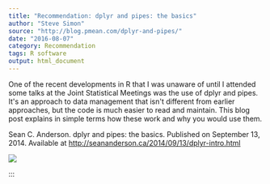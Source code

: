 ```yaml
---
title: "Recommendation: dplyr and pipes: the basics"
author: "Steve Simon"
source: "http://blog.pmean.com/dplyr-and-pipes/"
date: "2016-08-07"
category: Recommendation
tags: R software
output: html_document
---
```


One of the recent developments in R that I was unaware of until I
attended some talks at the Joint Statistical Meetings was the use of
dplyr and pipes. It's an approach to data management that isn't
different from earlier approaches, but the code is much easier to read
and maintain. This blog post explains in simple terms how these work and
why you would use them.

<!---More--->

Sean C. Anderson. dplyr and pipes: the basics. Published on September
13, 2014. Available at
<http://seananderson.ca/2014/09/13/dplyr-intro.html>

![](../../../images/dplyr-and-pipes01.png)


:::

